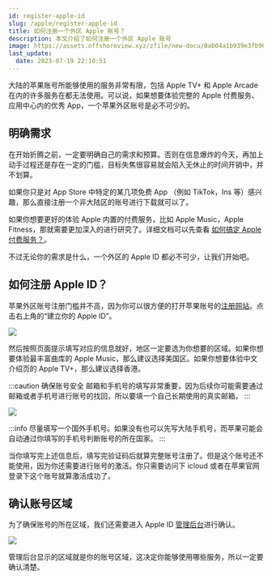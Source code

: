 ```yaml
---
id: register-apple-id
slug: /apple/register-apple-id
title: 如何注册一个外区 Apple 账号？
description: 本文介绍了如何注册一个外区 Apple 账号
image: https://assets.offshoreview.xyz/zfile/new-docu/0ab04a1b939e3fb96003e8fe95d5de69.png
last_update: 
  date: 2023-07-19 22:10:51
---
```


大陆的苹果账号所能够使用的服务非常有限，包括 Apple TV+ 和 Apple Arcade 在内的许多服务在都无法使用。可以说，如果想要体验完整的 Apple 付费服务、应用中心内的优秀 App，一个苹果外区账号是必不可少的。

## 明确需求

在开始折腾之前，一定要明确自己的需求和预算。否则在信息爆炸的今天，再加上动手过程还是存在一定的门槛，目标失焦很容易就会陷入无休止的时间开销中，并不划算。

如果你只是对 App Store 中特定的某几项免费 App （例如 TikTok，Ins 等）感兴趣，那么直接注册一个非大陆区的账号进行下载就可以了。

如果你想要更好的体验 Apple 内置的付费服务，比如 Apple Music，Apple Fitness，那就需要更加深入的进行研究了。详细文档可以先查看 [如何搞定 Apple 付费服务？](/apple/pay-service)。

不过无论你的需求是什么，一个外区的 Apple ID 都必不可少，让我们开始吧。

## 如何注册 Apple ID？

苹果外区账号注册门槛并不高，因为你可以很方便的打开苹果账号的[注册网站](https://appleid.apple.com/#!&page=signin)。点击右上角的“建立你的 Apple ID”。

![](https://assets.offshoreview.xyz/zfile/new-docu/8fa5859e692f6203a5b5dcb5ecff9e1c.png)

然后按照页面提示填写对应的信息就好，地区一定要选为你想要的区域。如果你想要体验最丰富曲库的 Apple Music，那么建议选择美国区。如果你想要体验中文介绍页的 Apple TV+，那么建议选择香港。

:::caution 确保账号安全
邮箱和手机号的填写非常重要，因为后续你可能需要通过邮箱或者手机号进行账号的找回，所以要填一个自己长期使用的真实邮箱。
:::

![](https://assets.offshoreview.xyz/zfile/new-docu/0cc1a7dac0fe608d1d17bc5dae5668d3.png)


:::info
尽量填写一个国外手机号。如果没有也可以先写大陆手机号，而苹果可能会自动通过你填写的手机号判断账号的所在国家。
:::

当你填写完上述信息后，填写完验证码后就算完整账号注册了。但是这个账号还不能使用，因为你还需要进行账号的激活。你只需要访问下 icloud 或者在苹果官网登录下这个账号就算激活成功了。

## 确认账号区域

为了确保账号的所在区域，我们还需要进入 Apple ID [管理后台](https://appleid.apple.com/sign-in)进行确认。

![](https://assets.offshoreview.xyz/zfile/new-docu/205aca7aaeebc52f3698664f01810880.png)

管理后台显示的区域就是你的账号区域，这决定你能够使用哪些服务，所以一定要确认清楚。
